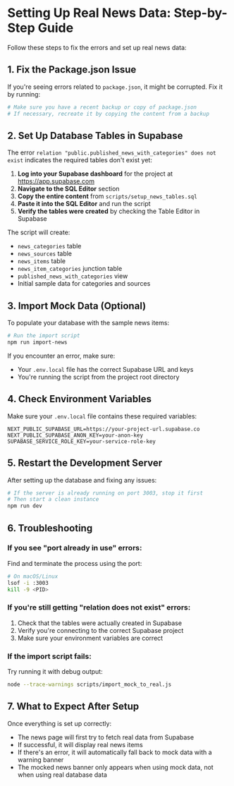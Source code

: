 # Setting Up Real News Data: Step-by-Step Guide

Follow these steps to fix the errors and set up real news data:

## 1. Fix the Package.json Issue

If you're seeing errors related to `package.json`, it might be corrupted. Fix it by running:

```bash
# Make sure you have a recent backup or copy of package.json
# If necessary, recreate it by copying the content from a backup
```

## 2. Set Up Database Tables in Supabase

The error `relation "public.published_news_with_categories" does not exist` indicates the required tables don't exist yet:

1. **Log into your Supabase dashboard** for the project at https://app.supabase.com
2. **Navigate to the SQL Editor** section
3. **Copy the entire content** from `scripts/setup_news_tables.sql`
4. **Paste it into the SQL Editor** and run the script
5. **Verify the tables were created** by checking the Table Editor in Supabase

The script will create:
- `news_categories` table
- `news_sources` table 
- `news_items` table
- `news_item_categories` junction table
- `published_news_with_categories` view
- Initial sample data for categories and sources

## 3. Import Mock Data (Optional)

To populate your database with the sample news items:

```bash
# Run the import script
npm run import-news
```

If you encounter an error, make sure:
- Your `.env.local` file has the correct Supabase URL and keys
- You're running the script from the project root directory

## 4. Check Environment Variables

Make sure your `.env.local` file contains these required variables:

```
NEXT_PUBLIC_SUPABASE_URL=https://your-project-url.supabase.co
NEXT_PUBLIC_SUPABASE_ANON_KEY=your-anon-key
SUPABASE_SERVICE_ROLE_KEY=your-service-role-key
```

## 5. Restart the Development Server

After setting up the database and fixing any issues:

```bash
# If the server is already running on port 3003, stop it first
# Then start a clean instance
npm run dev
```

## 6. Troubleshooting

### If you see "port already in use" errors:
Find and terminate the process using the port:
```bash
# On macOS/Linux
lsof -i :3003
kill -9 <PID>
```

### If you're still getting "relation does not exist" errors:
1. Check that the tables were actually created in Supabase
2. Verify you're connecting to the correct Supabase project
3. Make sure your environment variables are correct

### If the import script fails:
Try running it with debug output:
```bash
node --trace-warnings scripts/import_mock_to_real.js
```

## 7. What to Expect After Setup

Once everything is set up correctly:
- The news page will first try to fetch real data from Supabase
- If successful, it will display real news items
- If there's an error, it will automatically fall back to mock data with a warning banner
- The mocked news banner only appears when using mock data, not when using real database data 